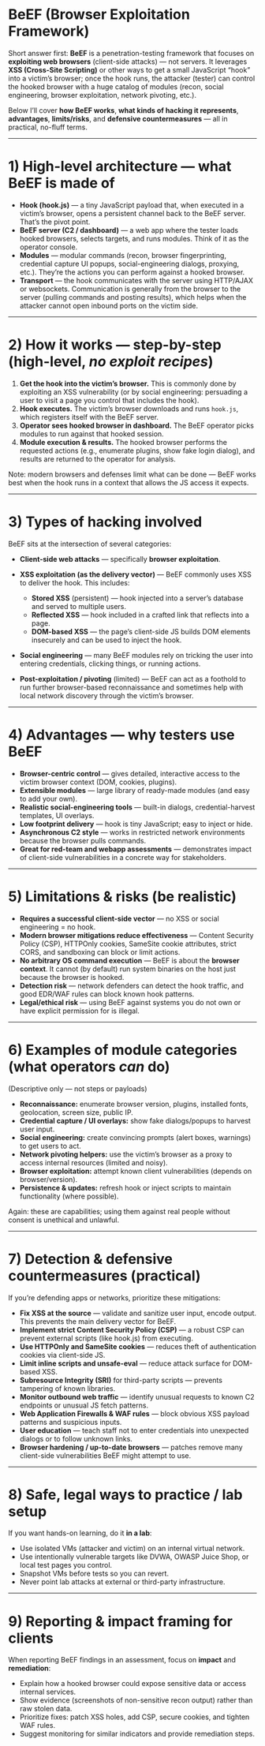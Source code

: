 # BeEF (Browser Exploitation Framework) 

Short answer first: **BeEF** is a penetration-testing framework that focuses on **exploiting web browsers** (client-side attacks) — not servers. It leverages **XSS (Cross-Site Scripting)** or other ways to get a small JavaScript “hook” into a victim’s browser; once the hook runs, the attacker (tester) can control the hooked browser with a huge catalog of modules (recon, social engineering, browser exploitation, network pivoting, etc.).

Below I’ll cover **how BeEF works**, **what kinds of hacking it represents**, **advantages**, **limits/risks**, and **defensive countermeasures** — all in practical, no-fluff terms.

---

# 1) High-level architecture — what BeEF is made of

* **Hook (hook.js)** — a tiny JavaScript payload that, when executed in a victim’s browser, opens a persistent channel back to the BeEF server. That’s the pivot point.
* **BeEF server (C2 / dashboard)** — a web app where the tester loads hooked browsers, selects targets, and runs modules. Think of it as the operator console.
* **Modules** — modular commands (recon, browser fingerprinting, credential capture UI popups, social-engineering dialogs, proxying, etc.). They’re the actions you can perform against a hooked browser.
* **Transport** — the hook communicates with the server using HTTP/AJAX or websockets. Communication is generally from the browser to the server (pulling commands and posting results), which helps when the attacker cannot open inbound ports on the victim side.

---

# 2) How it works — step-by-step (high-level, *no exploit recipes*)

1. **Get the hook into the victim’s browser.** This is commonly done by exploiting an XSS vulnerability (or by social engineering: persuading a user to visit a page you control that includes the hook).
2. **Hook executes.** The victim’s browser downloads and runs `hook.js`, which registers itself with the BeEF server.
3. **Operator sees hooked browser in dashboard.** The BeEF operator picks modules to run against that hooked session.
4. **Module execution & results.** The hooked browser performs the requested actions (e.g., enumerate plugins, show fake login dialog), and results are returned to the operator for analysis.

Note: modern browsers and defenses limit what can be done — BeEF works best when the hook runs in a context that allows the JS access it expects.

---

# 3) Types of hacking involved

BeEF sits at the intersection of several categories:

* **Client-side web attacks** — specifically **browser exploitation**.
* **XSS exploitation (as the delivery vector)** — BeEF commonly uses XSS to deliver the hook. This includes:

  * **Stored XSS** (persistent) — hook injected into a server’s database and served to multiple users.
  * **Reflected XSS** — hook included in a crafted link that reflects into a page.
  * **DOM-based XSS** — the page’s client-side JS builds DOM elements insecurely and can be used to inject the hook.
* **Social engineering** — many BeEF modules rely on tricking the user into entering credentials, clicking things, or running actions.
* **Post-exploitation / pivoting** (limited) — BeEF can act as a foothold to run further browser-based reconnaissance and sometimes help with local network discovery through the victim’s browser.

---

# 4) Advantages — why testers use BeEF

* **Browser-centric control** — gives detailed, interactive access to the victim browser context (DOM, cookies, plugins).
* **Extensible modules** — large library of ready-made modules (and easy to add your own).
* **Realistic social-engineering tools** — built-in dialogs, credential-harvest templates, UI overlays.
* **Low footprint delivery** — hook is tiny JavaScript; easy to inject or hide.
* **Asynchronous C2 style** — works in restricted network environments because the browser pulls commands.
* **Great for red-team and webapp assessments** — demonstrates impact of client-side vulnerabilities in a concrete way for stakeholders.

---

# 5) Limitations & risks (be realistic)

* **Requires a successful client-side vector** — no XSS or social engineering = no hook.
* **Modern browser mitigations reduce effectiveness** — Content Security Policy (CSP), HTTPOnly cookies, SameSite cookie attributes, strict CORS, and sandboxing can block or limit actions.
* **No arbitrary OS command execution** — BeEF is about the **browser context**. It cannot (by default) run system binaries on the host just because the browser is hooked.
* **Detection risk** — network defenders can detect the hook traffic, and good EDR/WAF rules can block known hook patterns.
* **Legal/ethical risk** — using BeEF against systems you do not own or have explicit permission for is illegal.

---

# 6) Examples of module categories (what operators *can* do)

(Descriptive only — not steps or payloads)

* **Reconnaissance:** enumerate browser version, plugins, installed fonts, geolocation, screen size, public IP.
* **Credential capture / UI overlays:** show fake dialogs/popups to harvest user input.
* **Social engineering:** create convincing prompts (alert boxes, warnings) to get users to act.
* **Network pivoting helpers:** use the victim’s browser as a proxy to access internal resources (limited and noisy).
* **Browser exploitation:** attempt known client vulnerabilities (depends on browser/version).
* **Persistence & updates:** refresh hook or inject scripts to maintain functionality (where possible).

Again: these are capabilities; using them against real people without consent is unethical and unlawful.

---

# 7) Detection & defensive countermeasures (practical)

If you’re defending apps or networks, prioritize these mitigations:

* **Fix XSS at the source** — validate and sanitize user input, encode output. This prevents the main delivery vector for BeEF.
* **Implement strict Content Security Policy (CSP)** — a robust CSP can prevent external scripts (like hook.js) from executing.
* **Use HTTPOnly and SameSite cookies** — reduces theft of authentication cookies via client-side JS.
* **Limit inline scripts and unsafe-eval** — reduce attack surface for DOM-based XSS.
* **Subresource Integrity (SRI)** for third-party scripts — prevents tampering of known libraries.
* **Monitor outbound web traffic** — identify unusual requests to known C2 endpoints or unusual JS fetch patterns.
* **Web Application Firewalls & WAF rules** — block obvious XSS payload patterns and suspicious inputs.
* **User education** — teach staff not to enter credentials into unexpected dialogs or to follow unknown links.
* **Browser hardening / up-to-date browsers** — patches remove many client-side vulnerabilities BeEF might attempt to use.

---

# 8) Safe, legal ways to practice / lab setup

If you want hands-on learning, do it **in a lab**:

* Use isolated VMs (attacker and victim) on an internal virtual network.
* Use intentionally vulnerable targets like DVWA, OWASP Juice Shop, or local test pages you control.
* Snapshot VMs before tests so you can revert.
* Never point lab attacks at external or third-party infrastructure.

---

# 9) Reporting & impact framing for clients

When reporting BeEF findings in an assessment, focus on **impact** and **remediation**:

* Explain how a hooked browser could expose sensitive data or access internal services.
* Show evidence (screenshots of non-sensitive recon output) rather than raw stolen data.
* Prioritize fixes: patch XSS holes, add CSP, secure cookies, and tighten WAF rules.
* Suggest monitoring for similar indicators and provide remediation steps.
